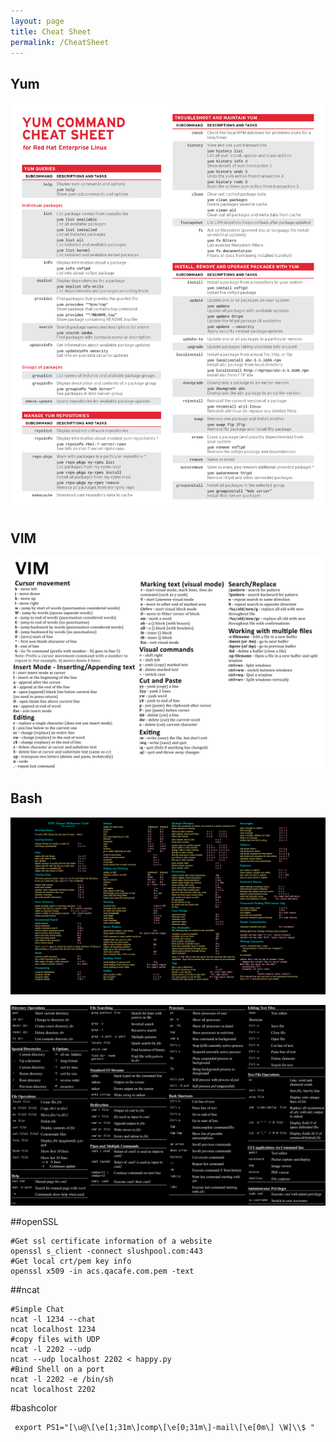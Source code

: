 ```yaml
---
layout: page
title: Cheat Sheet
permalink: /CheatSheet
---
```


## Yum

![yum](/assets/images/yumcheat.png)

## VIM

![vim](/assets/images/vimCheatSheet.jpg)

## Bash
![Bash](/assets/images/bashcheatSheet.png)

![Bash2](/assets/images/bashcheatSheet2.png)

##openSSL
```
#Get ssl certificate information of a website
openssl s_client -connect slushpool.com:443
#Get local crt/pem key info 
openssl x509 -in acs.qacafe.com.pem -text
```

##ncat
```
#Simple Chat
ncat -l 1234 --chat
ncat localhost 1234
#copy files with UDP
ncat -l 2202 --udp
ncat --udp localhost 2202 < happy.py
#Bind Shell on a port
ncat -l 2202 -e /bin/sh
ncat localhost 2202
```
#bashcolor
```
 export PS1="[\u@\[\e[1;31m\]comp\[\e[0;31m\]-mail\[\e[0m\] \W]\\$ "

```
